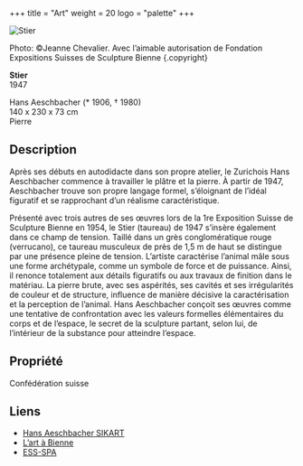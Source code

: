 +++
title = "Art"
weight = 20
logo = "palette"
+++

![Stier](/images/stier.jpg)

Photo: ©Jeanne Chevalier. Avec l’aimable autorisation de Fondation Expositions Suisses de Sculpture Bienne
{.copyright}

**Stier**  
1947

Hans Aeschbacher (* 1906, † 1980)  
140 x 230 x 73 cm  
Pierre

## Description

Après ses débuts en autodidacte dans son propre atelier, le Zurichois Hans Aeschbacher commence à travailler le plâtre et la pierre. À partir de 1947, Aeschbacher trouve son propre langage formel, s’éloignant de l’idéal figuratif et se rapprochant d’un réalisme caractéristique.

Présenté avec trois autres de ses œuvres lors de la 1re Exposition Suisse de Sculpture Bienne en 1954, le Stier (taureau) de 1947 s’insère également dans ce champ de tension. Taillé dans un grès conglomératique rouge (verrucano), ce taureau musculeux de près de 1,5 m de haut se distingue par une présence pleine de tension. L’artiste caractérise l’animal mâle sous une forme archétypale, comme un symbole de force et de puissance. Ainsi, il renonce totalement aux détails figuratifs ou aux travaux de finition dans le matériau. La pierre brute, avec ses aspérités, ses cavités et ses irrégularités de couleur et de structure, influence de manière décisive la caractérisation et la perception de l’animal. Hans Aeschbacher conçoit ses œuvres comme une tentative de confrontation avec les valeurs formelles élémentaires du corps et de l’espace, le secret de la sculpture partant, selon lui, de l’intérieur de la substance pour atteindre l’espace.

## Propriété

Confédération suisse

## Liens

- [Hans Aeschbacher SIKART](https://recherche.sik-isea.ch/fr/sik:person-4000282:exp/in/sikart/actor/list)
- [L’art à Bienne](https://art-a-bienne.ch/fr/)
- [ESS-SPA](https://ess-spa.ch/fr/news/framing-sculptures)